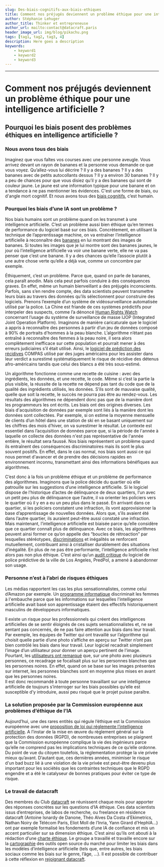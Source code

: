 ```yaml
---
slug: Des-biais-cognitifs-aux-biais-ethiques
title: Comment nos préjugés deviennent un problème éthique pour une intelligence artificielle ?  
author: Stéphanie Lehuger
author_title: Thinker et entrepreneuse
author_url: mailto:contact@datacraft.paris
header_image_url: img/blog/pikachu.png
tags: [tag1, tag2, tag3, 4]
description: Here goes a description 
keywords:
    - keyword1
    - keyword2
    - keyword3
---
```


<!--truncate-->

---

# Comment nos préjugés deviennent un problème éthique pour une intelligence artificielle ?

## Pourquoi les biais posent des problèmes éthiques en intelligence artificielle ?


### Nous avons tous des biais
Imaginez que vous faîtes vos courses avec une personne aveugle. Vous arrivez devant un rayon de bananes et la personne vous demande ce que vous voyez. Qu’allez-vous lui décrire ? Il y a des bananes ? Il y a des bananes avec de petits autocollants dessus ? Il y a environ 30 bananes ? Il y a peu de chances pour que vous disiez qu’il y a des bananes qui sont de couleur jaune. Le jaune est une information typique pour une banane et on a tendance à ne pas mentionner les évidences. C'est une forme de biais, ou d'angle mort cognitif. Et nous avons tous des [biais cognitifs](https://fr.wikipedia.org/wiki/Biais_cognitif), c’est humain.


### Pourquoi les biais d’une IA sont un problème ?
Nos biais humains sont un problème quand on les transmet à une intelligence artificielle. C’est un problème aussi bien éthique qu’en termes de performance du logiciel basé sur ces biais. Concrètement, en utilisant la technique de l’apprentissage machine, on va entraîner l’intelligence artificielle à reconnaître des [bananes](https://www.blog.google/technology/ai/new-course-teach-people-about-fairness-machine-learning/) en lui montrant des images de bananes. Si toutes les images que je lui montre sont des bananes jaunes, le jour où l’intelligence artificielle va voir une banane verte, elle ne va pas penser que c’est une banane. Il y a des chances qu’elle l’associe plutôt à une autre chose verte qu’elle a déjà vue, comme un concombre par exemple.

Éthiquement, c’est un problème. Parce que, quand on parle de bananes, cela paraît anodin. Mais cela peut parfois conduire à des conséquences graves. En effet, même un humain bienveillant a des préjugés inconscients. Parfois, sans s’en rendre compte, des data scientists peuvent transmettre leurs biais au travers des données qu’ils sélectionnent pour construire des logiciels. Prenons l’exemple d’un système de vidéosurveillance automatisée utilisé par la police. La Chine est friande de ces systèmes prédictifs pour interpeler des suspects, comme l’a dénoncé [Human Rights Watch](https://www.hrw.org/news/2021/11/24/mass-surveillance-fuels-oppression-uyghurs-and-palestinians) concernant l’usage du système de surveillance de masse IJOP (Integrated Joint Operation Platform). Imaginons de manière caricaturale que le logiciel a appris à reconnaître des personnes à partir d’un jeu de données composé à 90% de portraits d'hommes à la peau blanche. L’algorithme n’étant pas entraîné à reconnaître des femmes à la peau noire, il sera alors complètement inefficace sur cette population et pourrait mener à des erreurs judiciaires s’il était utilisé. Ainsi, le [logiciel de prédiction des récidives](https://www.propublica.org/article/how-we-analyzed-the-compas-recidivism-algorithm) COMPAS utilisé par des juges américains pour les assister dans leur verdict a surestimé systématiquement le risque de récidive des détenus afro-américains tandis que celui des blancs a été très sous-estimé.

Un algorithme fonctionne comme une recette de cuisine : avec des ingrédients, les données, et une recette, le code. Même si c’est la partie la plus visible, la réussite de la recette ne dépend pas tant du code que de la qualité des ingrédients utilisés, les données. S’ils sont de mauvaise qualité, quelle que soit la recette, le succès ne pourra pas être au rendez-vous. Les résultats des algorithmes ne dépendent donc pas que de la manière dont les programmeurs les ont écrits. Les biais ont des origines diverses. Les biais d'acquisition de données par exemple sont liés à la manière dont les données sont collectées. Par exemple, si on estime la moyenne mensuelle de clients d’un hôtel dans une station de ski en se basant uniquement sur les chiffres des mois d’hiver, on va surestimer le résultat. Le contexte est essentiel dans l’acquisition de données parce que, si la période de l'année à laquelle on collecte des données n'est pas représentative de l'année entière, le résultat sera faussé. Nos biais représentent un problème quand ils entraînent des conséquences discriminatoires mais ils sont le plus souvent positifs. En effet, dans le cas normal, nos biais sont aussi ce qui nous permet d'avancer et de prendre des décisions rapides en environnement inconnu, transmettant ainsi des informations bénéfiques aux algorithmes.

C’est donc à la fois un problème éthique et un problème de performance des algorithmes. Imaginons que la police décide du quartier où elle patrouille sur les suggestions d’une intelligence artificielle. Si le logiciel dispose de l’historique d’actes de délinquance de deux quartiers, l‘un avec un petit peu plus de délinquance que l’autre, il va orienter les policiers vers le quartier où il y en a eu un peu plus dans le passé. En arrivant dans ce quartier, si les policiers constatent une infraction, ils vont approvisionner la base d’apprentissage de nouvelles données. Alors que, s’ils avaient été dans l’autre quartier, ils auraient peut-être aussi constaté une infraction. Mais maintenant, l’intelligence artificielle est biaisée parce qu’elle considère que ce quartier connaît plus de délinquance. Avec ce biais, les algorithmes peuvent ainsi former ce qu’on appelle des “boucles de rétroaction” par lesquelles stéréotypes, [discriminations](https://en.wikipedia.org/wiki/Weapons_of_Math_Destruction) et inégalités se renforcent mutuellement, contribuant ainsi à cristalliser durablement des situations d’inégalité. En plus de ne pas être performante, l’intelligence artificielle n’est alors pas non plus éthique. C’est ainsi qu’un [audit critique](https://www.courthousenews.com/audit-finds-lapd-predictive-policing-programs-lack-oversight/) du logiciel de police prédictive de la ville de Los Angeles, PredPol, a amené à abandonner son usage.


### Personne n’est à l’abri de risques éthiques
Les médias rapportent les cas les plus sensationnalistes, comme celui d’Amazon par exemple. Un [programme informatique](https://www.reuters.com/article/us-amazon-com-jobs-automation-insight/amazon-scraps-secret-ai-recruiting-tool-that-showed-bias-against-women-idUSKCN1MK08G) discriminait les femmes à l'embauche parce que les informations sur lesquelles l'intelligence artificielle avait basé son apprentissage étaient des effectifs historiquement masculins de développeurs informatiques.

Il existe un risque pour les professionnels qui créent des intelligences artificielles de se sentir éloignés de ces sujets sensationnalistes et, ne se sentant pas concernés, de ne pas faire attention aux biais dans leur travail. Par exemple, les équipes de Twitter qui ont travaillé sur l’algorithme qui choisit quelle partie d’une photo s’affiche en aperçu sur Twitter n’ont pas bien contrôlé les biais dans leur travail. Leur logiciel recadrait simplement l’image d’un utilisateur pour donner un aperçu pertinent de l'image. Pourtant, les [utilisateurs ont remarqué](https://blog.twitter.com/engineering/en_us/topics/insights/2021/sharing-learnings-about-our-image-cropping-algorithm) que, sur une photo avec plusieurs personnes, ce recadrage se focalisait plus sur les personnes blanches que les personnes noires. En effet, quand on se base sur les images présentes sur internet, les personnes blanches sont en moyenne plus mises en avant que les personnes noires.  
Il est donc recommandé à toute personne travaillant sur une intelligence artificielle de toujours s’interroger sur les biais possibles qu’elle est susceptible d’y introduire, aussi peu risqué que le projet puisse paraître.


### La solution proposée par la Commission européenne aux problèmes d’éthique de l’IA
Aujourd’hui, une des rares entités qui régule l’éthique est la Commission européenne avec une [proposition de loi qui réglemente l’intelligence artificielle](https://digital-strategy.ec.europa.eu/en/library/ethics-guidelines-trustworthy-ai). A l’instar de la mise en œuvre du règlement général sur la protection des données (RGPD), de nombreuses entreprises se plaignent que la Commission européenne complique la vie des ingénieurs parce qu’elle ne comprend pas les implications techniques de ce qu’elle ordonne. Du point de vue du citoyen toutefois, la réglementation protège la vie privée mieux qu’avant. D’autant que, ces dernières années, minimiser le risque d'un bad buzz lié à une violation de la vie privée est peut-être devenu plus important pour les sociétés que les contraintes techniques que le RGPD engendre et a été le catalyseur de bonnes pratiques pour éviter ce type de risque.


### Le travail de datacraft
Des membres du Club [datacraft](https://www.linkedin.com/company/datacraft-paris/) se réunissent chaque mois pour apporter des réponses concrètes sur les questions d’IA éthique. Ces data scientists issus d’entreprises, de labos de recherche, ou freelance en résidence datacraft (Antoine Isnardy de Danone, Théo Alves Da Costa d’Ekimetrics, Nathan Noiry de Télécom Paris, Eliot Moll de l’Inria, Yann Girard d’HephIA…) ont par exemple formalisé les fondements d’une IA de confiance et mis un accent particulier sur sa dimension éthique. C’est ainsi qu’ils ont abouti à la rédaction d’une [charte éthique](https://datacraft.paris/project/trustworthy-ai-charter/). Le groupe a travaillé et travaille encore sur la [cartographie](https://github.com/datacraft-paris/ethical-ai-toolkit) des outils open source du marché pour limiter les biais dans les modèles d’intelligence artificielle (tels que, entre autres, les biais sociaux comme les biais sur le genre, l’âge, …). Il est possible de contribuer à cette réflexion en [rejoignant datacraft](https://datacraft.paris/join-us/).